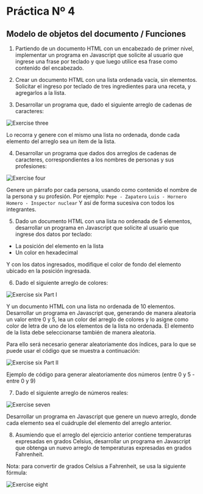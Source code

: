 # Práctica Nº 4

## Modelo de objetos del documento / Funciones

1. Partiendo de un documento HTML con un encabezado de primer nivel, implementar un programa en Javascript que solicite al usuario que ingrese una frase por teclado y que luego utilice esa frase como contenido del encabezado.

2. Crear un documento HTML con una lista ordenada vacía, sin elementos. Solicitar el ingreso por teclado de tres ingredientes para una receta, y agregarlos a la lista.

3. Desarrollar un programa que, dado el siguiente arreglo de cadenas de caracteres:

![Exercise three](https://i.imgur.com/C6opXTw.png)

Lo recorra y genere con el mismo una lista no ordenada, donde cada elemento del arreglo sea un ítem de la lista.

4. Desarrollar un programa que dados dos arreglos de cadenas de caracteres, correspondientes a los nombres de personas y sus profesiones:

![Exercise four](https://i.imgur.com/mz7jJGH.png)

Genere un párrafo por cada persona, usando como contenido el nombre de la persona y su profesión. Por ejemplo:
`Pepe - Zapatero`
`Luis - Hornero`
`Homero - Inspector nuclear`
Y así de forma sucesiva con todos los integrantes.

5. Dado un documento HTML con una lista no ordenada de 5 elementos, desarrollar un programa en Javascript que solicite al usuario que ingrese dos datos por teclado:

 - La posición del elemento en la lista
 - Un color en hexadecimal
  
Y con los datos ingresados, modifique el color de fondo del elemento ubicado en la posición ingresada.

6. Dado el siguiente arreglo de colores:

![Exercise six Part I](https://i.imgur.com/Os1B5oL.png)

Y un documento HTML con una lista no ordenada de 10 elementos.
Desarrollar un programa en Javascript que, generando de manera aleatoria un valor entre 0 y 5, lea un color del arreglo de colores y lo asigne como color de letra de uno de los elementos de la lista no ordenada. El elemento de la lista debe seleccionarse también de manera aleatoria.

Para ello será necesario generar aleatoriamente dos índices, para lo que se puede usar el código que se muestra a continuación:

![Exercise six Part II](https://i.imgur.com/2pr9XI0.png)

Ejemplo de código para generar aleatoriamente dos números (entre 0 y 5 - entre 0 y 9)

7. Dado el siguiente arreglo de números reales:

![Exercise seven](https://i.imgur.com/b0kBlMa.png)


Desarrollar un programa en Javascript que genere un nuevo arreglo, donde cada elemento sea el cuádruple del elemento del arreglo anterior.

8. Asumiendo que el arreglo del ejercicio anterior contiene temperaturas expresadas en grados Celsius, desarrollar un programa en Javascript que obtenga un nuevo arreglo de temperaturas expresadas en grados Fahrenheit.

Nota: para convertir de grados Celsius a Fahrenheit, se usa la siguiente fórmula:

![Exercise eight](https://i.imgur.com/Jns1LpN.png)

